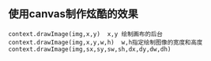 ## 使用canvas制作炫酷的效果
```
context.drawImage(img,x,y)  x,y 绘制画布的后台
context.drawImage(img,x,y,w,h)  w,h指定绘制图像的宽度和高度
context.drawImage(img,sx,sy,sw,sh,dx,dy,dw,dh)
```